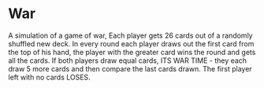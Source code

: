 # War

A simulation of a game of war, 
Each player gets 26 cards out of a randomly shuffled new deck.
In every round each player draws out the first card from the top of his hand, the player with the greater card wins the round and gets all the cards.
If both players draw equal cards, ITS WAR TIME - they each draw 5 more cards and then compare the last cards drawn.
The first player left with no cards LOSES.
